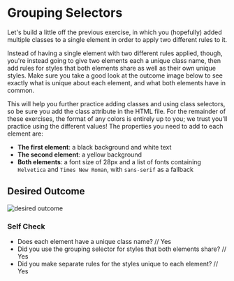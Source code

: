 # Grouping Selectors

Let's build a little off the previous exercise, in which you (hopefully) added multiple classes to a single element in order to apply two different rules to it.

Instead of having a single element with two different rules applied, though, you're instead going to give two elements each a unique class name, then add rules for styles that both elements share as well as their own unique styles. Make sure you take a good look at the outcome image below to see exactly what is unique about each element, and what both elements have in common.

This will help you further practice adding classes and using class selectors, so be sure you add the class attribute in the HTML file. For the remainder of these exercises, the format of any colors is entirely up to you; we trust you'll practice using the different values! The properties you need to add to each element are:

* **The first element**: a black background and white text
* **The second element**: a yellow background
* **Both elements**: a font size of 28px and a list of fonts containing `Helvetica` and `Times New Roman`, with `sans-serif` as a fallback 

## Desired Outcome
![desired outcome](./desired-outcome.png)


### Self Check
- Does each element have a unique class name?       // Yes
- Did you use the grouping selector for styles that both elements share?        // Yes
- Did you make separate rules for the styles unique to each element?        // Yes
